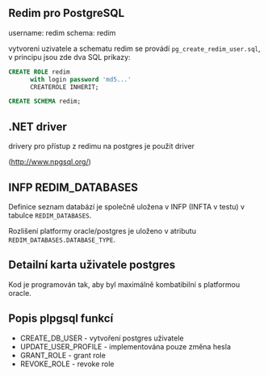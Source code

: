 Redim pro PostgreSQL
--------------------

username: redim
schema: redim

vytvoreni uzivatele a schematu redim se provádí `pg_create_redim_user.sql`, v principu jsou zde dva SQL prikazy:

```sql
CREATE ROLE redim
      with login password 'md5...'
      CREATEROLE INHERIT;
```

```sql
CREATE SCHEMA redim;
```

## .NET driver

drivery pro přístup z redimu na postgres je použit driver

(http://www.npgsql.org/)

## INFP REDIM_DATABASES

Definice seznam databází je společně uložena v INFP (INFTA v testu) v tabulce `REDIM_DATABASES`.

Rozlišení platformy oracle/postgres je uloženo v atributu `REDIM_DATABASES.DATABASE_TYPE`.

## Detailní karta uživatele postgres

Kod je programován tak, aby byl maximálně kombatibilní s platformou oracle.

## Popis plpgsql funkcí

- CREATE_DB_USER - vytvoření postgres uživatele
- UPDATE_USER_PROFILE - implementována pouze změna hesla
- GRANT_ROLE - grant role
- REVOKE_ROLE - revoke role
